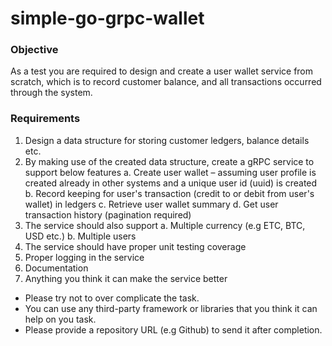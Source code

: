 # simple-go-grpc-wallet

### Objective
As a test you are required to design and create a user wallet service from scratch, which is to record customer balance, and all transactions occurred through the system.

### Requirements
1. Design a data structure for storing customer ledgers, balance details etc.
2. By making use of the created data structure, create a gRPC service to support below features
  a. Create user wallet – assuming user profile is created already in other systems and a unique user id (uuid) is created
  b. Record keeping for user's transaction (credit to or debit from user's wallet) in ledgers
  c. Retrieve user wallet summary 
  d. Get user transaction history (pagination required)
3. The service should also support
  a. Multiple currency (e.g ETC, BTC, USD etc.)
  b. Multiple users
4. The service should have proper unit testing coverage
5. Proper logging in the service
6. Documentation
7. Anything you think it can make the service better

* Please try not to over complicate the task.
* You can use any third-party framework or libraries that you think it can help on you task.	
* Please provide a repository URL (e.g Github) to send it after completion.

